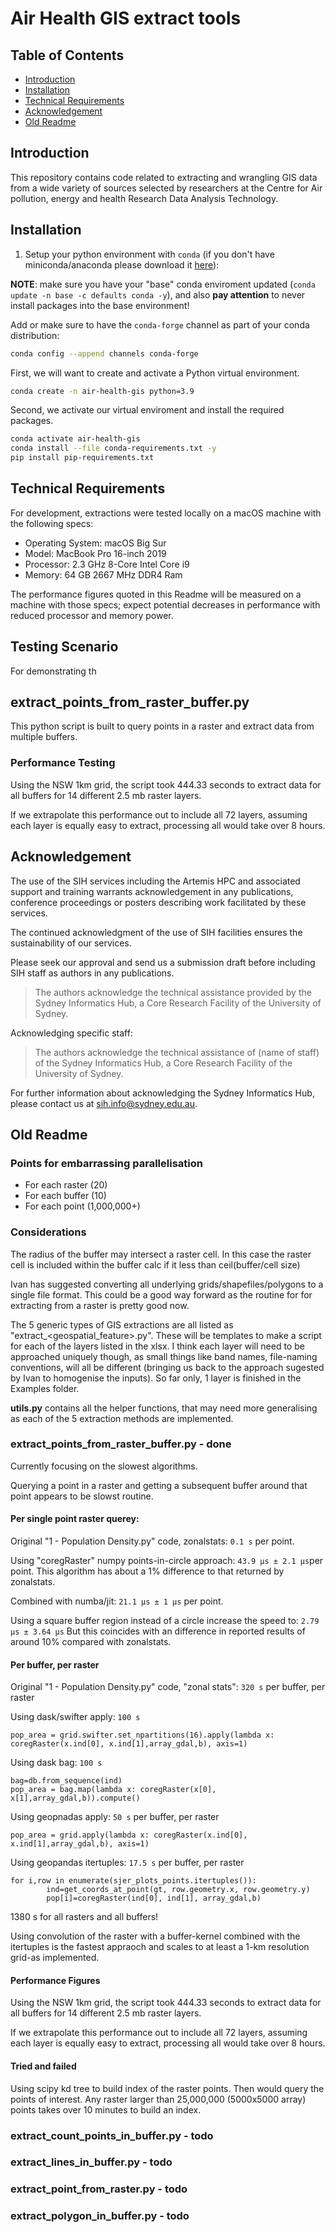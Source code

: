 # Air Health GIS extract tools

## Table of Contents
  * [Introduction](#introduction)
  * [Installation](#installation)
  * [Technical Requirements](#technical-requirements)
  * [Acknowledgement](#acknowledgement)
  * [Old Readme](#old-readme)

## Introduction

This repository contains code related to extracting and wrangling GIS data from a wide variety of sources selected by researchers at the Centre for Air pollution, energy and health Research Data Analysis Technology.



## Installation

1. Setup your python environment with `conda` (if you don't have miniconda/anaconda please download it [here](https://www.anaconda.com/products/individual)):

__NOTE__: make sure you have your "base" conda enviroment updated (`conda update -n base -c defaults conda -y`), and also __pay attention__ to never install packages into the base environment!

Add or make sure to have the `conda-forge` channel as part of your conda distribution:

```bash
conda config --append channels conda-forge
```

First, we will want to create and activate a Python virtual environment.

```bash
conda create -n air-health-gis python=3.9
```

Second, we activate our virtual enviroment and install the required packages.

```bash
conda activate air-health-gis
conda install --file conda-requirements.txt -y
pip install pip-requirements.txt
```

## Technical Requirements

For development, extractions were tested locally on a macOS machine with the following specs:

- Operating System: macOS Big Sur
- Model: MacBook Pro 16-inch 2019
- Processor: 2.3 GHz 8-Core Intel Core i9
- Memory: 64 GB 2667 MHz DDR4 Ram

The performance figures quoted in this Readme will be measured on a machine with those specs; expect potential decreases in performance with reduced processor and memory power.

## Testing Scenario

For demonstrating th

## extract_points_from_raster_buffer.py

This python script is built to query points in a raster and extract data from multiple buffers.

### Performance Testing

Using the NSW 1km grid, the script took 444.33 seconds to extract data for all buffers for 14 different 2.5 mb raster layers. 

If we extrapolate this performance out to include all 72 layers, assuming each layer is equally easy to extract, processing all would take over 8 hours.

## Acknowledgement

The use of the SIH services including the Artemis HPC and associated support and training warrants acknowledgement in any publications, conference proceedings or posters describing work facilitated by these services.

The continued acknowledgment of the use of SIH facilities ensures the sustainability of our services.

Please seek our approval and send us a submission draft before including SIH staff as authors in any publications.

> The authors acknowledge the technical assistance provided by the Sydney Informatics Hub, a Core Research Facility of the University of Sydney.

Acknowledging specific staff:

> The authors acknowledge the technical assistance of (name of staff) of the Sydney Informatics Hub, a Core Research Facility of the University of Sydney.

For further information about acknowledging the Sydney Informatics Hub, please contact us at sih.info@sydney.edu.au.

## Old Readme

### Points for embarrassing parallelisation

 * For each raster (20)
 * For each buffer (10)
 * For each point (1,000,000+)
 
### Considerations

The radius of the buffer may intersect a raster cell. In this case the raster cell is included within the buffer calc if it less than  ceil(buffer/cell size)

Ivan has suggested converting all underlying grids/shapefiles/polygons to a single file format. This could be a good way forward as the routine for for extracting from a raster is pretty good now.

The 5 generic types of GIS extractions are all listed as "extract_<geospatial_feature>.py". These will be templates to make a script for each of the layers listed in the xlsx. I think each layer will need to be approached uniquely though, as small things like band names, file-naming conventions, will all be different (bringing us back to the approach sugested by Ivan to homogenise the inputs). So far only, 1 layer is finished in the Examples folder.

**utils.py** contains all the helper functions, that may need more generalising as each of the 5 extraction methods are implemented.

### extract_points_from_raster_buffer.py - done
Currently focusing on the slowest algorithms. 

Querying a point in a raster and getting a subsequent buffer around that point appears to be slowst routine.


#### Per single point raster querey:

Original "1 - Population Density.py" code, zonalstats: ```0.1 s``` per point.

Using "coregRaster" numpy points-in-circle approach: ```43.9 µs ± 2.1 µs```per point.
This algorithm has about a 1% difference to that returned by zonalstats.

Combined with numba/jit: ```21.1 µs ± 1 µs``` per point.

Using a square buffer region instead of a circle increase the speed to: ```2.79 µs ± 3.64 µs```
But this coincides with an difference in reported results of around 10% compared with zonalstats.


#### Per buffer, per raster
Original "1 - Population Density.py" code, "zonal stats": ```320 s``` per buffer, per raster

Using dask/swifter apply: ```100 s```
```
pop_area = grid.swifter.set_npartitions(16).apply(lambda x: coregRaster(x.ind[0], x.ind[1],array_gdal,b), axis=1)
```

Using dask bag: ```100 s```
```
bag=db.from_sequence(ind)
pop_area = bag.map(lambda x: coregRaster(x[0], x[1],array_gdal,b)).compute()
```

Using geopnadas apply: ```50 s``` per buffer, per raster
```
pop_area = grid.apply(lambda x: coregRaster(x.ind[0], x.ind[1],array_gdal,b), axis=1)
```

Using geopandas itertuples: ```17.5 s``` per buffer, per raster
```
for i,row in enumerate(sjer_plots_points.itertuples()):
		ind=get_coords_at_point(gt, row.geometry.x, row.geometry.y)
		pop[i]=coregRaster(ind[0], ind[1], array_gdal,b)
```

1380 s for all rasters and all buffers!

Using convolution of the raster with a buffer-kernel combined with the itertuples is the fastest appraoch and scales to at least a 1-km resolution grid-as implemented.

#### Performance Figures

Using the NSW 1km grid, the script took 444.33 seconds to extract data for all buffers for 14 different 2.5 mb raster layers. 

If we extrapolate this performance out to include all 72 layers, assuming each layer is equally easy to extract, processing all would take over 8 hours.


#### Tried and failed
Using scipy kd tree to build index of the raster points. Then would query the points of interest. Any raster larger than 25,000,000 (5000x5000 array) points takes over 10 minutes to build an index. 


### extract_count_points_in_buffer.py - todo

### extract_lines_in_buffer.py - todo

### extract_point_from_raster.py - todo

### extract_polygon_in_buffer.py - todo



